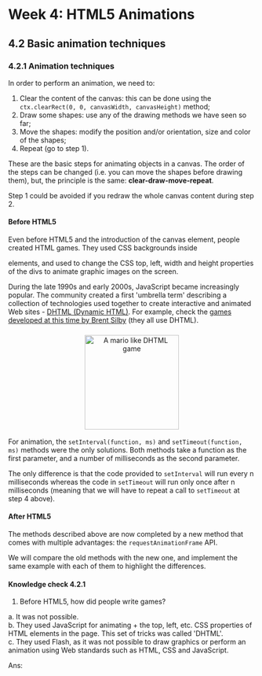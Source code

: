 # Week 4: HTML5 Animations


## 4.2 Basic animation techniques


### 4.2.1 Animation techniques

In order to perform an animation, we need to:

1. Clear the content of the canvas: this can be done using the `ctx.clearRect(0, 0, canvasWidth, canvasHeight)` method;
1. Draw some shapes: use any of the drawing methods we have seen so far;
1. Move the shapes: modify the position and/or orientation, size and color of the shapes;
1. Repeat (go to step 1).

These are the basic steps for animating objects in a canvas. The order of the steps can be changed (i.e. you can move the shapes before drawing them), but, the principle is the same: __clear-draw-move-repeat__.

Step 1 could be avoided if you redraw the whole canvas content during step 2.


#### Before HTML5

Even before HTML5 and the introduction of the canvas element, people created HTML games. They used CSS backgrounds inside <div> elements, and used to change the CSS top, left, width and height properties of the divs to animate graphic images on the screen.

During the late 1990s and early 2000s, JavaScript became increasingly popular. The community created a first 'umbrella term' describing a collection of technologies used together to create interactive and animated Web sites - [DHTML (Dynamic HTML)](https://en.wikipedia.org/wiki/Dhtml). For example, check the [games developed at this time by Brent Silby](https://def-logic.com/) (they all use DHTML).

<figure style="margin: 0.5em; text-align: center;">
  <img style="margin: 0.1em; padding-top: 0.5em; width: 20vw;"
    onclick="window.open('https://tinyurl.com/y2wdoc4h')"
    src    ="https://tinyurl.com/yyfoxenr"
    alt    ="A mario like DHTML game"
    title  ="A mario like DHTML game"
  />
</figure>


For animation, the `setInterval(function, ms)` and `setTimeout(function, ms)` methods were the only solutions. Both methods take a function as the first parameter, and a number of milliseconds as the second parameter.

The only difference is that the code provided to `setInterval` will run every n milliseconds whereas the code in `setTimeout` will run only once after n milliseconds (meaning that we will have to repeat a call to `setTimeout` at step 4 above).


#### After HTML5

The methods described above are now completed by a new method that comes with multiple advantages: the `requestAnimationFrame` API.

We will compare the old methods with the new one, and implement the same  example with each of them to highlight the differences.


#### Knowledge check 4.2.1

1. Before HTML5, how did people write games?

  a. It was not possible.<br/>
  b. They used JavaScript for animating + the top, left, etc. CSS properties of HTML elements in the page. This set of tricks was called 'DHTML'.<br/>
  c. They used Flash, as it was not possible to draw graphics or perform an animation using Web standards such as HTML, CSS and JavaScript.<br/>

  Ans: 





